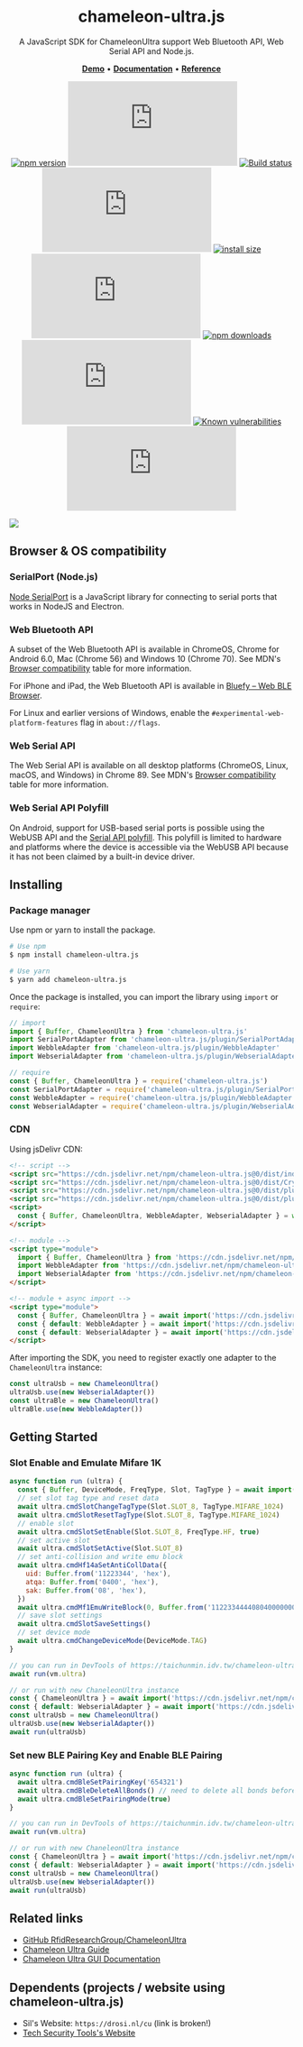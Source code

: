 <div align="center">

<h1>chameleon-ultra.js</h1>

<p>A JavaScript SDK for ChameleonUltra support Web Bluetooth API, Web Serial API and Node.js.</p>

<p>
<a href="https://github.com/taichunmin/chameleon-ultra.js/blob/master/pages/demos.md"><b>Demo</b></a> •
<a href="https://taichunmin.idv.tw/chameleon-ultra.js/"><b>Documentation</b></a> •
<a href="https://taichunmin.idv.tw/chameleon-ultra.js/classes/index.ChameleonUltra.html"><b>Reference</b></a>
</p>

[![npm version](https://img.shields.io/npm/v/chameleon-ultra.js.svg?logo=npm)](https://www.npmjs.org/package/chameleon-ultra.js)
[![jsdelivr hits](https://img.shields.io/jsdelivr/npm/hm/chameleon-ultra.js?logo=jsdelivr)](https://www.jsdelivr.com/package/npm/chameleon-ultra.js)
[![Build status](https://img.shields.io/github/actions/workflow/status/taichunmin/chameleon-ultra.js/ci.yml?branch=master)](https://github.com/taichunmin/chameleon-ultra.js/actions/workflows/ci.yml)
[![Coverage Status](https://img.shields.io/coverallsCoverage/github/taichunmin/chameleon-ultra.js?branch=master)](https://coveralls.io/github/taichunmin/chameleon-ultra.js?branch=master)
[![install size](https://img.shields.io/badge/dynamic/json?url=https://packagephobia.com/v2/api.json?p=chameleon-ultra.js&query=$.install.pretty&label=install%20size)](https://packagephobia.now.sh/result?p=chameleon-ultra.js)
[![npm bundle size](https://img.shields.io/bundlephobia/minzip/chameleon-ultra.js)](https://bundlephobia.com/package/chameleon-ultra.js@latest)
[![npm downloads](https://img.shields.io/npm/dm/chameleon-ultra.js.svg)](https://npm-stat.com/charts.html?package=chameleon-ultra.js)
[![GitHub contributors](https://img.shields.io/github/contributors/taichunmin/chameleon-ultra.js)](https://github.com/taichunmin/chameleon-ultra.js/graphs/contributors)
[![Known vulnerabilities](https://snyk.io/test/npm/chameleon-ultra.js/badge.svg)](https://snyk.io/test/npm/chameleon-ultra.js)
[![MIT License](https://img.shields.io/github/license/taichunmin/chameleon-ultra.js)](https://github.com/taichunmin/chameleon-ultra.js/blob/master/LICENSE)

</div>

![](https://i.imgur.com/bWJGSGq.png)

## Browser & OS compatibility

### SerialPort (Node.js)

[Node SerialPort](https://serialport.io/docs/) is a JavaScript library for connecting to serial ports that works in NodeJS and Electron.

### Web Bluetooth API

A subset of the Web Bluetooth API is available in ChromeOS, Chrome for Android 6.0, Mac (Chrome 56) and Windows 10 (Chrome 70). See MDN's [Browser compatibility](https://developer.mozilla.org/docs/Web/API/Web_Bluetooth_API#Browser_compatibility) table for more information.

For iPhone and iPad, the Web Bluetooth API is available in [Bluefy – Web BLE Browser](https://apps.apple.com/app/bluefy-web-ble-browser/id1492822055).

For Linux and earlier versions of Windows, enable the `#experimental-web-platform-features` flag in `about://flags`.

### Web Serial API

The Web Serial API is available on all desktop platforms (ChromeOS, Linux, macOS, and Windows) in Chrome 89. See MDN's [Browser compatibility](https://developer.mozilla.org/docs/Web/API/Serial#browser_compatibility) table for more information.

### Web Serial API Polyfill

On Android, support for USB-based serial ports is possible using the WebUSB API and the [Serial API polyfill](https://github.com/google/web-serial-polyfill). This polyfill is limited to hardware and platforms where the device is accessible via the WebUSB API because it has not been claimed by a built-in device driver.

## Installing

### Package manager

Use npm or yarn to install the package.

```bash
# Use npm
$ npm install chameleon-ultra.js

# Use yarn
$ yarn add chameleon-ultra.js
```

Once the package is installed, you can import the library using `import` or `require`:

```js
// import
import { Buffer, ChameleonUltra } from 'chameleon-ultra.js'
import SerialPortAdapter from 'chameleon-ultra.js/plugin/SerialPortAdapter'
import WebbleAdapter from 'chameleon-ultra.js/plugin/WebbleAdapter'
import WebserialAdapter from 'chameleon-ultra.js/plugin/WebserialAdapter'

// require
const { Buffer, ChameleonUltra } = require('chameleon-ultra.js')
const SerialPortAdapter = require('chameleon-ultra.js/plugin/SerialPortAdapter')
const WebbleAdapter = require('chameleon-ultra.js/plugin/WebbleAdapter')
const WebserialAdapter = require('chameleon-ultra.js/plugin/WebserialAdapter')
```

### CDN

Using jsDelivr CDN:

```html
<!-- script -->
<script src="https://cdn.jsdelivr.net/npm/chameleon-ultra.js@0/dist/index.global.js"></script>
<script src="https://cdn.jsdelivr.net/npm/chameleon-ultra.js@0/dist/Crypto1.global.js"></script>
<script src="https://cdn.jsdelivr.net/npm/chameleon-ultra.js@0/dist/plugin/WebbleAdapter.global.js"></script>
<script src="https://cdn.jsdelivr.net/npm/chameleon-ultra.js@0/dist/plugin/WebserialAdapter.global.js"></script>
<script>
  const { Buffer, ChameleonUltra, WebbleAdapter, WebserialAdapter } = window.ChameleonUltraJS
</script>

<!-- module -->
<script type="module">
  import { Buffer, ChameleonUltra } from 'https://cdn.jsdelivr.net/npm/chameleon-ultra.js@0/+esm'
  import WebbleAdapter from 'https://cdn.jsdelivr.net/npm/chameleon-ultra.js@0/dist/plugin/WebbleAdapter.mjs/+esm'
  import WebserialAdapter from 'https://cdn.jsdelivr.net/npm/chameleon-ultra.js@0/dist/plugin/WebserialAdapter.mjs/+esm'
</script>

<!-- module + async import -->
<script type="module">
  const { Buffer, ChameleonUltra } = await import('https://cdn.jsdelivr.net/npm/chameleon-ultra.js@0/+esm')
  const { default: WebbleAdapter } = await import('https://cdn.jsdelivr.net/npm/chameleon-ultra.js@0/dist/plugin/WebbleAdapter.mjs/+esm')
  const { default: WebserialAdapter } = await import('https://cdn.jsdelivr.net/npm/chameleon-ultra.js@0/dist/plugin/WebserialAdapter.mjs/+esm')
</script>
```

After importing the SDK, you need to register exactly one adapter to the `ChameleonUltra` instance:

```js
const ultraUsb = new ChameleonUltra()
ultraUsb.use(new WebserialAdapter())
const ultraBle = new ChameleonUltra()
ultraBle.use(new WebbleAdapter())
```

## Getting Started

### Slot Enable and Emulate Mifare 1K

```js
async function run (ultra) {
  const { Buffer, DeviceMode, FreqType, Slot, TagType } = await import('https://cdn.jsdelivr.net/npm/chameleon-ultra.js@0/+esm')
  // set slot tag type and reset data
  await ultra.cmdSlotChangeTagType(Slot.SLOT_8, TagType.MIFARE_1024)
  await ultra.cmdSlotResetTagType(Slot.SLOT_8, TagType.MIFARE_1024)
  // enable slot
  await ultra.cmdSlotSetEnable(Slot.SLOT_8, FreqType.HF, true)
  // set active slot
  await ultra.cmdSlotSetActive(Slot.SLOT_8)
  // set anti-collision and write emu block
  await ultra.cmdHf14aSetAntiCollData({
    uid: Buffer.from('11223344', 'hex'), 
    atqa: Buffer.from('0400', 'hex'), 
    sak: Buffer.from('08', 'hex'),
  })
  await ultra.cmdMf1EmuWriteBlock(0, Buffer.from('11223344440804000000000000000000', 'hex'))
  // save slot settings
  await ultra.cmdSlotSaveSettings()
  // set device mode
  await ultra.cmdChangeDeviceMode(DeviceMode.TAG)
}

// you can run in DevTools of https://taichunmin.idv.tw/chameleon-ultra.js/test.html
await run(vm.ultra)

// or run with new ChaneleonUltra instance
const { ChameleonUltra } = await import('https://cdn.jsdelivr.net/npm/chameleon-ultra.js@0/+esm')
const { default: WebserialAdapter } = await import('https://cdn.jsdelivr.net/npm/chameleon-ultra.js@0/dist/plugin/WebserialAdapter.mjs/+esm')
const ultraUsb = new ChameleonUltra()
ultraUsb.use(new WebserialAdapter())
await run(ultraUsb)
```

### Set new BLE Pairing Key and Enable BLE Pairing

```js
async function run (ultra) {
  await ultra.cmdBleSetPairingKey('654321')
  await ultra.cmdBleDeleteAllBonds() // need to delete all bonds before change pairing mode
  await ultra.cmdBleSetPairingMode(true)
}

// you can run in DevTools of https://taichunmin.idv.tw/chameleon-ultra.js/test.html
await run(vm.ultra)

// or run with new ChaneleonUltra instance
const { ChameleonUltra } = await import('https://cdn.jsdelivr.net/npm/chameleon-ultra.js@0/+esm')
const { default: WebserialAdapter } = await import('https://cdn.jsdelivr.net/npm/chameleon-ultra.js@0/dist/plugin/WebserialAdapter.mjs/+esm')
const ultraUsb = new ChameleonUltra()
ultraUsb.use(new WebserialAdapter())
await run(ultraUsb)
```

## Related links

- [GitHub RfidResearchGroup/ChameleonUltra](https://github.com/RfidResearchGroup/ChameleonUltra)
- [Chameleon Ultra Guide](https://chameleonultra.com/docs)
- [Chameleon Ultra GUI Documentation](https://docs.chameleonultragui.dev/)

## Dependents (projects / website using chameleon-ultra.js)

- Sil's Website: `https://drosi.nl/cu` (link is broken!)
- [Tech Security Tools's Website](https://chameleon-ultra.com/)
